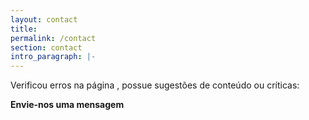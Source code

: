 ```yaml
---
layout: contact
title: 
permalink: /contact
section: contact
intro_paragraph: |-
---
```



<!-- <p style="border:1px dotter lightgrey;padding:5px;">Para assuntos comerciais: pixeladascanal@gmail.com</p><br> -->

Verificou erros na página , possue sugestões de conteúdo ou críticas: 

 **Envie-nos uma mensagem**


